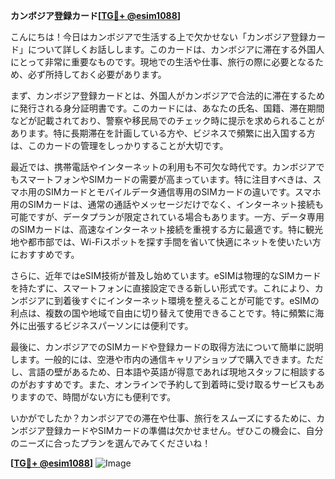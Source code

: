 **カンボジア登録カード[[TG💪+ @esim1088](https://t.me/s/esim1088)]**

こんにちは！今日はカンボジアで生活する上で欠かせない「カンボジア登録カード」について詳しくお話しします。このカードは、カンボジアに滞在する外国人にとって非常に重要なものです。現地での生活や仕事、旅行の際に必要となるため、必ず所持しておく必要があります。

まず、カンボジア登録カードとは、外国人がカンボジアで合法的に滞在するために発行される身分証明書です。このカードには、あなたの氏名、国籍、滞在期間などが記載されており、警察や移民局でのチェック時に提示を求められることがあります。特に長期滞在を計画している方や、ビジネスで頻繁に出入国する方は、このカードの管理をしっかりすることが大切です。

最近では、携帯電話やインターネットの利用も不可欠な時代です。カンボジアでもスマートフォンやSIMカードの需要が高まっています。特に注目すべきは、スマホ用のSIMカードとモバイルデータ通信専用のSIMカードの違いです。スマホ用のSIMカードは、通常の通話やメッセージだけでなく、インターネット接続も可能ですが、データプランが限定されている場合もあります。一方、データ専用のSIMカードは、高速なインターネット接続を重視する方に最適です。特に観光地や都市部では、Wi-Fiスポットを探す手間を省いて快適にネットを使いたい方におすすめです。

さらに、近年ではeSIM技術が普及し始めています。eSIMは物理的なSIMカードを持たずに、スマートフォンに直接設定できる新しい形式です。これにより、カンボジアに到着後すぐにインターネット環境を整えることが可能です。eSIMの利点は、複数の国や地域で自由に切り替えて使用できることです。特に頻繁に海外に出張するビジネスパーソンには便利です。

最後に、カンボジアでのSIMカードや登録カードの取得方法について簡単に説明します。一般的には、空港や市内の通信キャリアショップで購入できます。ただし、言語の壁があるため、日本語や英語が得意であれば現地スタッフに相談するのがおすすめです。また、オンラインで予約して到着時に受け取るサービスもありますので、時間がない方にも便利です。

いかがでしたか？カンボジアでの滞在や仕事、旅行をスムーズにするために、カンボジア登録カードやSIMカードの準備は欠かせません。ぜひこの機会に、自分のニーズに合ったプランを選んでみてくださいね！

**[[TG💪+ @esim1088](https://t.me/s/esim1088)]**
![Image](https://i.postimg.cc/Y0z9fWf4/image.png)
